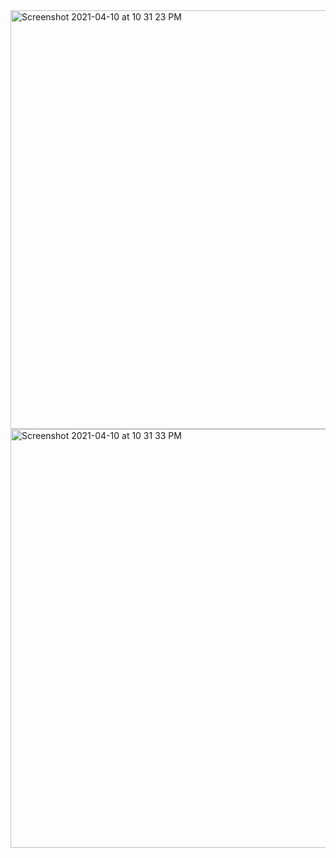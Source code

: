 <img width="670" alt="Screenshot 2021-04-10 at 10 31 23 PM" src="https://user-images.githubusercontent.com/67383465/114278399-4b373280-9a4d-11eb-8f4d-f150624ae12a.png">
<img width="670" alt="Screenshot 2021-04-10 at 10 31 33 PM" src="https://user-images.githubusercontent.com/67383465/114278401-4c685f80-9a4d-11eb-8053-01fbeb143457.png">
